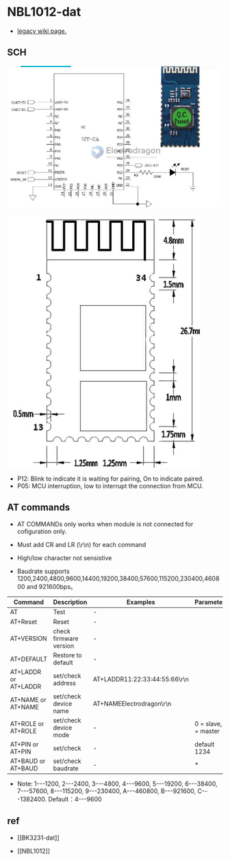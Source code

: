 # NBL1012-dat

- [legacy wiki page.](https://w.electrodragon.com/w/BK3231)

## SCH

![](2023-10-26-18-56-20.png)

![](2023-10-26-18-56-39.png)

- P12: Blink to indicate it is waiting for pairing, On to indicate paired.
- P05: MCU interruption, low to interrupt the connection from MCU.

## AT commands

- AT COMMANDs only works when module is not connected for cofiguration only.

- Must add CR and LR (\r\n) for each command
- High/low character not sensistive

- Baudrate supports 1200,2400,4800,9600,14400,19200,38400,57600,115200,230400,460800 and 921600bps。

| Command                     | Description            | Examples                      | Parameters            |
| --------------------------- | ---------------------- | ----------------------------- | --------------------- |
| AT                          | Test                   | -                             |                       |
| AT+Reset                    | Reset                  | -                             |                       |
| AT+VERSION                  | check firmware version | -                             |                       |
| AT+DEFAULT                  | Restore to default     | -                             |                       |
| AT+LADDR<Param> or AT+LADDR | set/check address      | AT+LADDR11:22:33:44:55:66\r\n |                       |
| AT+NAME<Param> or AT+NAME   | set/check device name  | AT+NAMEElectrodragon\r\n      |                       |
| AT+ROLE<Param> or AT+ROLE   | set/check device mode  | -                             | 0 = slave, 1 = master |
| AT+PIN<Param> or AT+PIN     | set/check              | -                             | default 1234          |
| AT+BAUD<Param> or AT+BAUD   | set/check baudrate     | -                             | \*                    |

- Note: 1---1200, 2---2400, 3---4800, 4---9600, 5---19200, 6---38400, 7---57600, 8---115200, 9---230400, A---460800, B---921600, C---1382400. Default：4---9600

## ref

- [[BK3231-dat]]

- [[NBL1012]]

